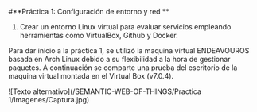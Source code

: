 #**Práctica 1: Configuración de entorno y red **

1. Crear un entorno Linux virtual para evaluar servicios empleando herramientas como VirtualBox, Github y Docker.

Para dar inicio a la práctica 1, se utilizó la maquina virtual ENDEAVOUROS basada en Arch Linux debido a su flexibilidad a la hora de gestionar paquetes.
A continuación se comparte una prueba del escritorio de la maquina virtual montada en el Virtual Box (v7.0.4). 

![Texto alternativo](/SEMANTIC-WEB-OF-THINGS/Practica 1/Imagenes/Captura.jpg)


